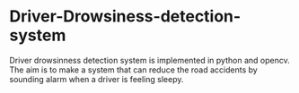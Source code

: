 # Driver-Drowsiness-detection-system
Driver drowsinness detection system is implemented in python  and opencv. The aim is  to make a system that can reduce the road accidents by sounding alarm when a driver is feeling sleepy.
